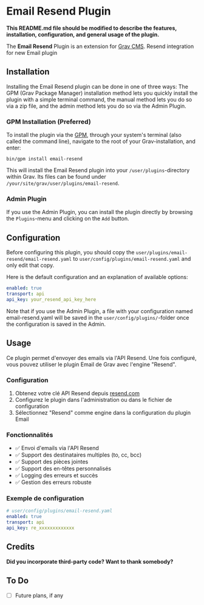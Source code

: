 # Email Resend Plugin

**This README.md file should be modified to describe the features, installation, configuration, and general usage of the plugin.**

The **Email Resend** Plugin is an extension for [Grav CMS](https://github.com/getgrav/grav). Resend integration for new Email plugin

## Installation

Installing the Email Resend plugin can be done in one of three ways: The GPM (Grav Package Manager) installation method lets you quickly install the plugin with a simple terminal command, the manual method lets you do so via a zip file, and the admin method lets you do so via the Admin Plugin.

### GPM Installation (Preferred)

To install the plugin via the [GPM](https://learn.getgrav.org/cli-console/grav-cli-gpm), through your system's terminal (also called the command line), navigate to the root of your Grav-installation, and enter:

    bin/gpm install email-resend

This will install the Email Resend plugin into your `/user/plugins`-directory within Grav. Its files can be found under `/your/site/grav/user/plugins/email-resend`.

### Admin Plugin

If you use the Admin Plugin, you can install the plugin directly by browsing the `Plugins`-menu and clicking on the `Add` button.

## Configuration

Before configuring this plugin, you should copy the `user/plugins/email-resend/email-resend.yaml` to `user/config/plugins/email-resend.yaml` and only edit that copy.

Here is the default configuration and an explanation of available options:

```yaml
enabled: true
transport: api
api_key: your_resend_api_key_here
```

Note that if you use the Admin Plugin, a file with your configuration named email-resend.yaml will be saved in the `user/config/plugins/`-folder once the configuration is saved in the Admin.

## Usage

Ce plugin permet d'envoyer des emails via l'API Resend. Une fois configuré, vous pouvez utiliser le plugin Email de Grav avec l'engine "Resend".

### Configuration

1. Obtenez votre clé API Resend depuis [resend.com](https://resend.com)
2. Configurez le plugin dans l'administration ou dans le fichier de configuration
3. Sélectionnez "Resend" comme engine dans la configuration du plugin Email

### Fonctionnalités

- ✅ Envoi d'emails via l'API Resend
- ✅ Support des destinataires multiples (to, cc, bcc)
- ✅ Support des pièces jointes
- ✅ Support des en-têtes personnalisés
- ✅ Logging des erreurs et succès
- ✅ Gestion des erreurs robuste

### Exemple de configuration

```yaml
# user/config/plugins/email-resend.yaml
enabled: true
transport: api
api_key: re_xxxxxxxxxxxxx
```

## Credits

**Did you incorporate third-party code? Want to thank somebody?**

## To Do

- [ ] Future plans, if any

